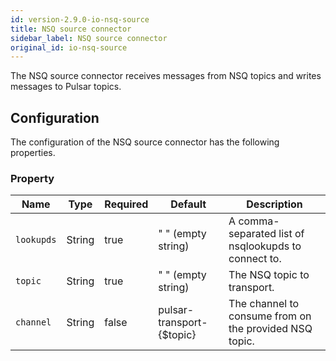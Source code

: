 ```yaml
---
id: version-2.9.0-io-nsq-source
title: NSQ source connector
sidebar_label: NSQ source connector
original_id: io-nsq-source
---
```


The NSQ source connector receives messages from NSQ topics 
and writes messages to Pulsar topics.

## Configuration

The configuration of the NSQ source connector has the following properties.

### Property

| Name | Type|Required | Default | Description 
|------|----------|----------|---------|-------------|
| `lookupds` |String| true | " " (empty string) | A comma-separated list of nsqlookupds to connect to. |
| `topic` | String|true | " " (empty string) | The NSQ topic to transport. |
| `channel` | String |false | pulsar-transport-{$topic} | The channel to consume from on the provided NSQ topic. |
